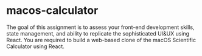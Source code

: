 # macos-calculator
The goal of this assignment is to assess your front-end development skills, state management, and ability to replicate the sophisticated UI&amp;UX using React. You are required to build a web-based clone of the macOS Scientific Calculator using React. 
